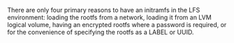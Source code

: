 There are only four primary reasons to have an initramfs in the LFS environment: loading the rootfs from a network, loading it from an LVM logical volume, having an encrypted rootfs where a password is required, or for the convenience of specifying the rootfs as a LABEL or UUID.
